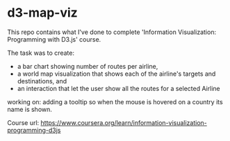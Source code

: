 # d3-map-viz
This repo contains what I've done to complete 'Information Visualization: Programming with D3.js' course. 

The task was to create:
- a bar chart showing number of routes per airline, 
- a world map visualization that shows each of the airline's targets and destinations, and
- an interaction that let the user show all the routes for a selected Airline

working on: adding a tooltip so when the mouse is hovered on a country its name is shown.

Course url: https://www.coursera.org/learn/information-visualization-programming-d3js

